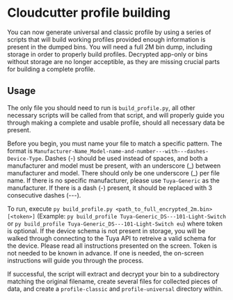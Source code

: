# Cloudcutter profile building

You can now generate universal and classic profile by using a series of scripts that will build working profiles provided enough information is present in the dumped bins.  You will need a full 2M bin dump, including storage in order to properly build profiles.  Decrypted app-only or bins without storage are no longer acceptible, as they are missing crucial parts for building a complete profile.

## Usage

The only file you should need to run is `build_profile.py`, all other necessary scripts will be called from that script, and will properly guide you through making a complete and usable profile, should all necessary data be present.

Before you begin, you must name your file to match a specific pattern.  The format is `Manufacturer-Name_Model-name-and-number---with---dashes-Device-Type`.  Dashes (-) should be used instead of spaces, and both a manufacturer and model must be present, with an underscore (\_) between manufacturer and model.  There should only be one underscore (\_) per file name.  If there is no specific manufacturer, please use `Tuya-Generic` as the manufacturer.  If there is a dash (-) present, it should be replaced with 3 consecutive dashes (---).

To run, execute `py build_profile.py <path_to_full_encrypted_2m.bin> [<token>]` (Example: `py build_profile Tuya-Generic_DS---101-Light-Switch` or `py build_profile Tuya-Generic_DS---101-Light-Switch eu`) where token is optional.  If the device schema is not present in storage, you will be walked through connecting to the Tuya API to retreive a valid schema for the device.  Please read all instructions presented on the screen.  Token is not needed to be known in advance.  If one is needed, the on-screen instructions will guide you through the process.

If successful, the script will extract and decrypt your bin to a subdirectory matching the original filename, create several files for collected pieces of data, and create a `profile-classic` and `profile-universal` directory within.
